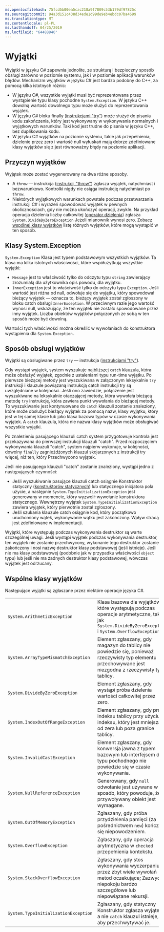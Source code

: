 ```yaml
---
ms.openlocfilehash: 75fcd5b00ea5cac218a9f7809c53b179df97825c
ms.sourcegitcommit: 94a3d151c438d34ede1d99de9eb4ebdc07ba4699
ms.translationtype: MT
ms.contentlocale: pl-PL
ms.lasthandoff: 04/25/2019
ms.locfileid: "64488940"
---
```

# <a name="exceptions"></a>Wyjątki

Wyjątki w języku C# zapewnia jednolite, ze strukturą i bezpieczny sposób obsługi zarówno w poziomie systemu, jak i w poziomie aplikacji warunków błędów. Mechanizm wyjątków w języku C# jest bardzo podobny do C++, za pomocą kilka istotnych różnic:

*  W języku C#, wszystkie wyjątki musi być reprezentowana przez wystąpienie typu klasy pochodne `System.Exception`. W języku C++ dowolną wartość dowolnego typu może służyć do reprezentowania wyjątek.
*  W języku C# bloku finally ([instrukcjami "try"](statements.md#the-try-statement)) może służyć do pisania kodu zakończenia, który jest wykonywany w wykonywania normalnych i wyjątkowych warunków. Taki kod jest trudne do pisania w języku C++, bez duplikowania kodu.
*  W języku C# wyjątków na poziomie systemu, takie jak przepełnienia, dzielenie przez zero i wartość null wyłuskań mają dobrze zdefiniowane klasy wyjątków się z jest równoważny błędy na poziomie aplikacji.

## <a name="causes-of-exceptions"></a>Przyczyn wyjątków

Wyjątek może zostać wygenerowany na dwa różne sposoby.

*  A `throw` — instrukcja ([instrukcji "throw"](statements.md#the-throw-statement)) zgłasza wyjątek, natychmiast i bezwarunkowo. Kontrolki nigdy nie osiąga instrukcję natychmiast po `throw`.
*  Niektórych wyjątkowych warunkach powstałe podczas przetwarzania instrukcji C# i wyrażeń spowodować wyjątek w pewnych okolicznościach, gdy nie można ukończyć operacji, zwykle. Na przykład operacja dzielenia liczby całkowitej ([operator dzielenia](expressions.md#division-operator)) zgłasza `System.DivideByZeroException` Jeżeli mianownik wynosi zero. Zobacz [wspólnej klasy wyjątków](exceptions.md#common-exception-classes) listę różnych wyjątków, które mogą wystąpić w ten sposób.

## <a name="the-systemexception-class"></a>Klasy System.Exception

`System.Exception` Klasa jest typem podstawowym wszystkich wyjątków. Ta klasa ma kilka istotnych właściwości, które współużytkują wszystkie wyjątki:

*  `Message` jest to właściwość tylko do odczytu typu `string` zawierający zrozumiałą dla użytkownika opis powodu, dla wyjątku.
*  `InnerException` jest to właściwość tylko do odczytu typu `Exception`. Jeśli wartość jest różna od null, odwołuje się do wyjątku, który spowodował bieżący wyjątek — oznacza to, bieżący wyjątek został zgłoszony w bloku catch obsługi `InnerException`. W przeciwnym razie jego wartość wynosi null, wskazujący, że ten wyjątek nie zostało spowodowane przez inny wyjątek. Liczba obiektów wyjątków połączonych ze sobą w ten sposób może być dowolną.

Wartości tych właściwości można określić w wywołaniach do konstruktora wystąpienia dla `System.Exception`.

## <a name="how-exceptions-are-handled"></a>Sposób obsługi wyjątków

Wyjątki są obsługiwane przez `try` — instrukcja ([instrukcjami "try"](statements.md#the-try-statement)).

Gdy wystąpi wyjątek, system wyszukuje najbliższej `catch` klauzula, która może obsłużyć wyjątek, zgodnie z ustaleniami typu run-time wyjątku. Po pierwsze bieżącej metody jest wyszukiwana w załączonym leksykalnie `try` instrukcji i klauzule powiązaną instrukcją catch instrukcji try są uwzględniane w kolejności. Jeśli ono zawiedzie, połączenie jest wyszukiwane na leksykalnie otaczającej metody, która wywołała bieżącą metodę `try` instrukcję, która zawiera punkt wywołania do bieżącej metody. To wyszukiwanie jest kontynuowane do `catch` klauzuli zostanie znaleziony, które może obsłużyć bieżący wyjątek za pomocą nazw, klasy wyjątku, który jest w tej samej klasie lub jako klasa bazowa typów w czasie wykonywania wyjątek. A `catch` klauzula, która nie nazwa klasy wyjątków może obsługiwać wszystkie wyjątki.

Po znalezieniu pasującego klauzuli catch system przygotowuje kontrola jest przekazywana do pierwszej instrukcji klauzuli "catch". Przed rozpoczęciem wykonywania klauzuli "catch", system najpierw wykonuje, w kolejności, dowolny `finally` zagnieżdżonych klauzul skojarzonych z instrukcji try więcej, niż ten, który Przechwycono wyjątek.

Jeśli nie pasującego klauzuli "catch" zostanie znaleziony, wystąpi jedno z następujących czynności:

*  Jeśli wyszukiwanie pasujące klauzuli catch osiągnie Konstruktor statyczny ([konstruktorów statycznych](classes.md#static-constructors)) lub statycznego inicjatora pola użycie, a następnie `System.TypeInitializationException` jest generowany w momencie, który wyzwolił wywołanie konstruktora statycznego. Wewnętrzny wyjątek `System.TypeInitializationException` zawiera wyjątek, który pierwotnie został zgłoszony.
*  Jeśli szukania klauzule catch osiągnie kod, który początkowo uruchomiony wątek, wykonywanie wątku jest zakończony. Wpływ stracą jest zdefiniowane w implementacji.

Wyjątki, które występują podczas wykonywania destruktor są warte szczególnej uwagi. Jeśli wystąpi wyjątek podczas wykonywania destruktor, ten wyjątek nie zostanie przechwycony, wykonanie tego destruktor zostanie zakończony i nosi nazwę destruktor klasy podstawowej (jeśli istnieje). Jeśli nie ma klasy podstawowej (podobnie jak w przypadku właściwości `object` typu) lub jeśli nie ma żadnych destruktor klasy podstawowej, wówczas wyjątek jest odrzucany.

## <a name="common-exception-classes"></a>Wspólne klasy wyjątków

Następujące wyjątki są zgłaszane przez niektóre operacje języka C#.

|                                      |                |
|--------------------------------------|----------------|
| `System.ArithmeticException`         | Klasa bazowa dla wyjątków, które występują podczas operacje arytmetyczne, takie jak `System.DivideByZeroException` i `System.OverflowException`. | 
| `System.ArrayTypeMismatchException`  | Element zgłaszany, gdy magazyn do tablicy nie powiedzie się, ponieważ rzeczywisty typ elementu przechowywane jest niezgodna z rzeczywisty typ tablicy. | 
| `System.DivideByZeroException`       | Element zgłaszany, gdy wystąpi próba dzielenia wartości całkowitej przez zero. | 
| `System.IndexOutOfRangeException`    | Element zgłaszany, gdy próba indeksu tablicy przy użyciu indeksu, który jest mniejsza od zera lub poza granice tablicy. | 
| `System.InvalidCastException`        | Element zgłaszany, gdy konwersja jawna z typem bazowym lub interfejsem do typu pochodnego nie powiedzie się w czasie wykonywania. | 
| `System.NullReferenceException`      | Generowany, gdy `null` odwołanie jest używane w sposób, który powoduje, że przywoływany obiekt jest wymagane. | 
| `System.OutOfMemoryException`        | Zgłaszany, gdy próba przydzielenia pamięci (za pośrednictwem `new`) kończy się niepowodzeniem. | 
| `System.OverflowException`           | Zgłaszany, gdy operacja arytmetyczna w `checked` przepełnienia kontekstu. | 
| `System.StackOverflowException`      | Zgłaszany, gdy stos wykonywania wyczerpaniu przez zbyt wiele wywołań metod oczekujące; Zazwyczaj niepokoju bardzo szczegółowe lub niepowiązane rekursji. | 
| `System.TypeInitializationException` | Zgłaszany, gdy statyczny Konstruktor zgłasza wyjątek, a nie `catch` klauzul istnieje, aby przechwytywać je. | 
